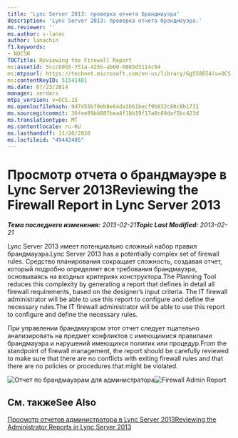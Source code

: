 ```yaml
---
title: 'Lync Server 2013: проверка отчета брандмауэра'
description: 'Lync Server 2013: проверка отчета брандмауэра.'
ms.reviewer: ''
ms.author: v-lanac
author: lanachin
f1.keywords:
- NOCSH
TOCTitle: Reviewing the Firewall Report
ms:assetid: 5ccc60b5-751a-425b-ab60-6885d3114c94
ms:mtpsurl: https://technet.microsoft.com/en-us/library/Gg558654(v=OCS.15)
ms:contentKeyID: 51541481
ms.date: 07/23/2014
manager: serdars
mtps_version: v=OCS.15
ms.openlocfilehash: 9d7455bf0eb8e64da3b61becf9b032c80c8b1731
ms.sourcegitcommit: 36fee89bb887bea4f18b19f17a8c69daf5bc423d
ms.translationtype: MT
ms.contentlocale: ru-RU
ms.lasthandoff: 11/26/2020
ms.locfileid: "49442405"
---
```

# <a name="reviewing-the-firewall-report-in-lync-server-2013"></a><span data-ttu-id="ff6c0-103">Просмотр отчета о брандмауэре в Lync Server 2013</span><span class="sxs-lookup"><span data-stu-id="ff6c0-103">Reviewing the Firewall Report in Lync Server 2013</span></span>

<div data-xmlns="http://www.w3.org/1999/xhtml">

<div class="topic" data-xmlns="http://www.w3.org/1999/xhtml" data-msxsl="urn:schemas-microsoft-com:xslt" data-cs="https://msdn.microsoft.com/">

<div data-asp="https://msdn2.microsoft.com/asp">



</div>

<div id="mainSection">

<div id="mainBody"><span data-ttu-id="ff6c0-104">

<span> </span></span><span class="sxs-lookup"><span data-stu-id="ff6c0-104">

<span> </span></span></span>

<span data-ttu-id="ff6c0-105">_**Тема последнего изменения:** 2013-02-21_</span><span class="sxs-lookup"><span data-stu-id="ff6c0-105">_**Topic Last Modified:** 2013-02-21_</span></span>

<span data-ttu-id="ff6c0-106">Lync Server 2013 имеет потенциально сложный набор правил брандмауэра.</span><span class="sxs-lookup"><span data-stu-id="ff6c0-106">Lync Server 2013 has a potentially complex set of firewall rules.</span></span> <span data-ttu-id="ff6c0-107">Средство планирования сокращает сложность, создавая отчет, который подробно определяет все требования брандмауэра, основываясь на входных критериях конструктора.</span><span class="sxs-lookup"><span data-stu-id="ff6c0-107">The Planning Tool reduces this complexity by generating a report that defines in detail all firewall requirements, based on the designer’s input criteria.</span></span> <span data-ttu-id="ff6c0-108">The IT firewall administrator will be able to use this report to configure and define the necessary rules.</span><span class="sxs-lookup"><span data-stu-id="ff6c0-108">The IT firewall administrator will be able to use this report to configure and define the necessary rules.</span></span>

<span data-ttu-id="ff6c0-109">При управлении брандмауэром этот отчет следует тщательно анализировать на предмет конфликтов с имеющимися правилами брандмауэра и нарушений имеющихся политик или процедур.</span><span class="sxs-lookup"><span data-stu-id="ff6c0-109">From the standpoint of firewall management, the report should be carefully reviewed to make sure that there are no conflicts with exiting firewall rules and that there are no policies or procedures that might be violated.</span></span>

<span data-ttu-id="ff6c0-110">![Отчет по брандмауэрам для администратора](images/Gg558654.575c1081-5849-45a2-b73c-ab96f55518c3(OCS.15).jpg "Отчет по брандмауэрам для администратора")</span><span class="sxs-lookup"><span data-stu-id="ff6c0-110">![Firewall Admin Report](images/Gg558654.575c1081-5849-45a2-b73c-ab96f55518c3(OCS.15).jpg "Firewall Admin Report")</span></span>

<div>

## <a name="see-also"></a><span data-ttu-id="ff6c0-111">См. также</span><span class="sxs-lookup"><span data-stu-id="ff6c0-111">See Also</span></span>


[<span data-ttu-id="ff6c0-112">Просмотр отчетов администратора в Lync Server 2013</span><span class="sxs-lookup"><span data-stu-id="ff6c0-112">Reviewing the Administrator Reports in Lync Server 2013</span></span>](lync-server-2013-reviewing-the-administrator-reports.md)  
  

<span data-ttu-id="ff6c0-113"></div>

</div>

<span> </span>

</div>

</div>

</span><span class="sxs-lookup"><span data-stu-id="ff6c0-113"></div>

</div>

<span> </span>

</div>

</div>

</span></span></div>

